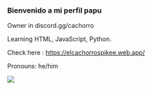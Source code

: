 ### Bienvenido a mi perfil papu


Owner in discord.gg/cachorro

Learning HTML, JavaScript, Python.

Check here : https://elcachorrospikee.web.app/


Pronouns: he/him

<picture>
    <source
      srcset="https://github-readme-stats.vercel.app/api?username=ByMvskk&show_icons=true&theme=dark"
      media="(prefers-color-scheme: dark)"
    />
    <source
      srcset="https://github-readme-stats.vercel.app/api?username=ByMvskk&show_icons=true"
      media="(prefers-color-scheme: light), (prefers-color-scheme: no-preference)"
    />
    <img src="https://github-readme-stats.vercel.app/api?username=ByMvskk&show_icons=true" />
  </picture>

